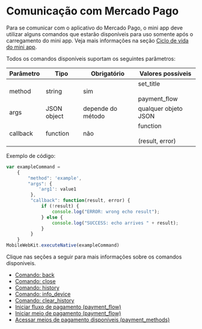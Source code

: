 # Comunicação com Mercado Pago

Para se comunicar com o aplicativo do Mercado Pago, o mini app deve utilizar alguns comandos que estarão disponíveis para uso somente após o carregamento do mini app. Veja mais informações na seção [Ciclo de vida do mini app](/developers/pt/docs/mini-apps/introduction/lifecycle).

Todos os comandos disponíveis suportam os seguintes parâmetros:

| Parâmetro  | Tipo  | Obrigatório  | Valores possíveis |
| --- | --- | --- | --- |
| method | string | sim | set_title <br><br> payment_flow | 
| args |  JSON object | depende do método | qualquer objeto JSON | 
| callback | function | não | function <br><br> (result, error) | 

Exemplo de código:

```javascript
var exampleCommand =
    {
        "method": 'example',
        "args": {
            'arg1': value1
         },
         "callback": function(result, error) {
             if (!result) {
                 console.log("ERROR: wrong echo result");
             } else {
                 console.log("SUCCESS: echo arrives " + result);
             }
         }
    }
MobileWebKit.executeNative(exampleCommand)
```

Clique nas seções a seguir para mais informações sobre os comandos disponiveis.

* [Comando: back](/developers/pt/docs/mini-apps/comunication-mercado-pago/commands#bookmark_comando:_back) 
* [Comando: close](/developers/pt/docs/mini-apps/comunication-mercado-pago/commands#bookmark_comando:_close)
* [Comando: history](/developers/pt/docs/mini-apps/comunication-mercado-pago/commands#bookmark_comando:_history)
* [Comando: info_device](/developers/pt/docs/mini-apps/comunication-mercado-pago/commands#bookmark_comando:_info_device)
* [Comando: clear_history](/developers/pt/docs/mini-apps/comunication-mercado-pago/commands#bookmark_comando:_clear_history)
* [Iniciar fluxo de pagamento (payment_flow)](/developers/pt/docs/mini-apps/comunication-mercado-pago/commands#bookmark_iniciar_fluxo_de_pagamento_(payment_flow))
* [Iniciar meio de pagamento (payment_flow)](/developers/pt/docs/mini-apps/comunication-mercado-pago/commands#bookmark_iniciar_meio_de_pagamento_(payment_flow))
* [Acessar meios de pagamento disponíveis (payment_methods)](/developers/pt/docs/mini-apps/comunication-mercado-pago/commands#bookmark_acessar_meios_de_pagamento_disponíveis_(payment_methods))